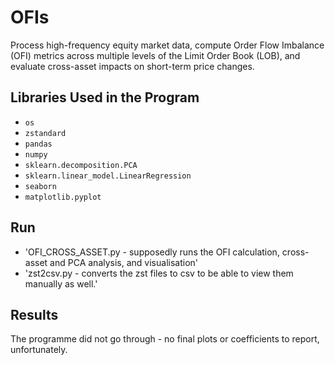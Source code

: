 # OFIs
Process high-frequency equity market data, compute Order Flow Imbalance (OFI) metrics across multiple levels of the Limit Order Book (LOB), and evaluate cross-asset impacts on short-term price changes.


## Libraries Used in the Program

- `os`
- `zstandard`
- `pandas`
- `numpy`
- `sklearn.decomposition.PCA`
- `sklearn.linear_model.LinearRegression`
- `seaborn`
- `matplotlib.pyplot`

## Run
- 'OFI_CROSS_ASSET.py - supposedly runs the OFI calculation, cross-asset and PCA analysis, and visualisation'
- 'zst2csv.py - converts the zst files to csv to be able to view them manually as well.'

## Results
The programme did not go through - no final plots or coefficients to report, unfortunately.
